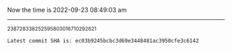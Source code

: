 Now the time is 2022-09-23 08:49:03 am

---

<small>238728338252595803016710292621</small>

```txt
Latest commit SHA is: ec03b9245bcbc3d69e3448481ac3950cfe3c6142
```
